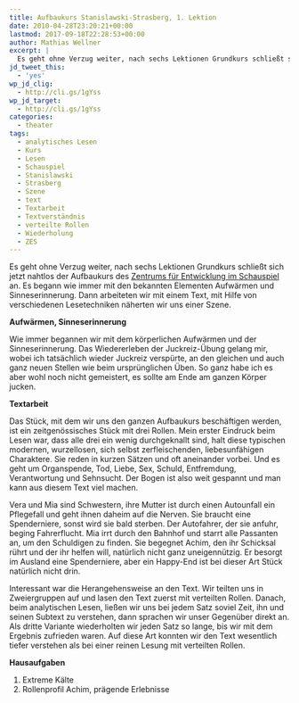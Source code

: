 ```yaml
---
title: Aufbaukurs Stanislawski-Strasberg, 1. Lektion
date: 2010-04-28T23:20:21+00:00
lastmod: 2017-09-18T22:28:53+00:00
author: Mathias Wellner
excerpt: |
  Es geht ohne Verzug weiter, nach sechs Lektionen Grundkurs schließt sich jetzt nahtlos der Aufbaukurs des Zentrums für Entwicklung im Schauspiel an. Es begann wie immer mit den bekannten Elementen Aufwärmen, Zazen und Sinneserinnerung. Dann arbeiteten wir mit einem Text, mit Hilfe von verschiedenen Lesetechniken näherten wir uns einer Szene.
jd_tweet_this:
  - 'yes'
wp_jd_clig:
  - http://cli.gs/1gYss
wp_jd_target:
  - http://cli.gs/1gYss
categories:
  - theater
tags:
  - analytisches Lesen
  - Kurs
  - Lesen
  - Schauspiel
  - Stanislawski
  - Strasberg
  - Szene
  - text
  - Textarbeit
  - Textverständnis
  - verteilte Rollen
  - Wiederholung
  - ZES
---
```

Es geht ohne Verzug weiter, nach sechs Lektionen Grundkurs schließt sich jetzt nahtlos der Aufbaukurs des [Zentrums für Entwicklung im Schauspiel](http://www.zes-info.ch) an. Es begann wie immer mit den bekannten Elementen Aufwärmen und Sinneserinnerung. Dann arbeiteten wir mit einem Text, mit Hilfe von verschiedenen Lesetechniken näherten wir uns einer Szene. 

**Aufwärmen, Sinneserinnerung**

Wie immer begannen wir mit dem körperlichen Aufwärmen und der Sinneserinnerung. Das Wiedererleben der Juckreiz-Übung gelang mir, wobei ich tatsächlich wieder Juckreiz verspürte, an den gleichen und auch ganz neuen Stellen wie beim ursprünglichen Üben. So ganz habe ich es aber wohl noch nicht gemeistert, es sollte am Ende am ganzen Körper jucken. 

**Textarbeit**

Das Stück, mit dem wir uns den ganzen Aufbaukurs beschäftigen werden, ist ein zeitgenössisches Stück mit drei Rollen. Mein erster Eindruck beim Lesen war, dass alle drei ein wenig durchgeknallt sind, halt diese typischen modernen, wurzellosen, sich selbst zerfleischenden, liebesunfähigen Charaktere. Sie reden in kurzen Sätzen und oft aneinander vorbei. Und es geht um Organspende, Tod, Liebe, Sex, Schuld, Entfremdung, Verantwortung und Sehnsucht. Der Bogen ist also weit gespannt und man kann aus diesem Text viel machen. 

Vera und Mia sind Schwestern, ihre Mutter ist durch einen Autounfall ein Pflegefall und geht ihnen daheim auf die Nerven. Sie braucht eine Spenderniere, sonst wird sie bald sterben. Der Autofahrer, der sie anfuhr, beging Fahrerflucht. Mia irrt durch den Bahnhof und starrt alle Passanten an, um den Schuldigen zu finden. Sie begegnet Achim, den ihr Schicksal rührt und der ihr helfen will, natürlich nicht ganz uneigennützig. Er besorgt im Ausland eine Spenderniere, aber ein Happy-End ist bei dieser Art Stück natürlich nicht drin. 

Interessant war die Herangehensweise an den Text. Wir teilten uns in Zweiergruppen auf und lasen den Text zuerst mit verteilten Rollen. Danach, beim analytischen Lesen, ließen wir uns bei jedem Satz soviel Zeit, ihn und seinen Subtext zu verstehen, dann sprachen wir unser Gegenüber direkt an. Als dritte Variante wiederholten wir jeden Satz so lange, bis wir mit dem Ergebnis zufrieden waren. Auf diese Art konnten wir den Text wesentlich tiefer verstehen als bei einer reinen Lesung mit verteilten Rollen. 

**Hausaufgaben**

  1. Extreme Kälte
  2. Rollenprofil Achim, prägende Erlebnisse